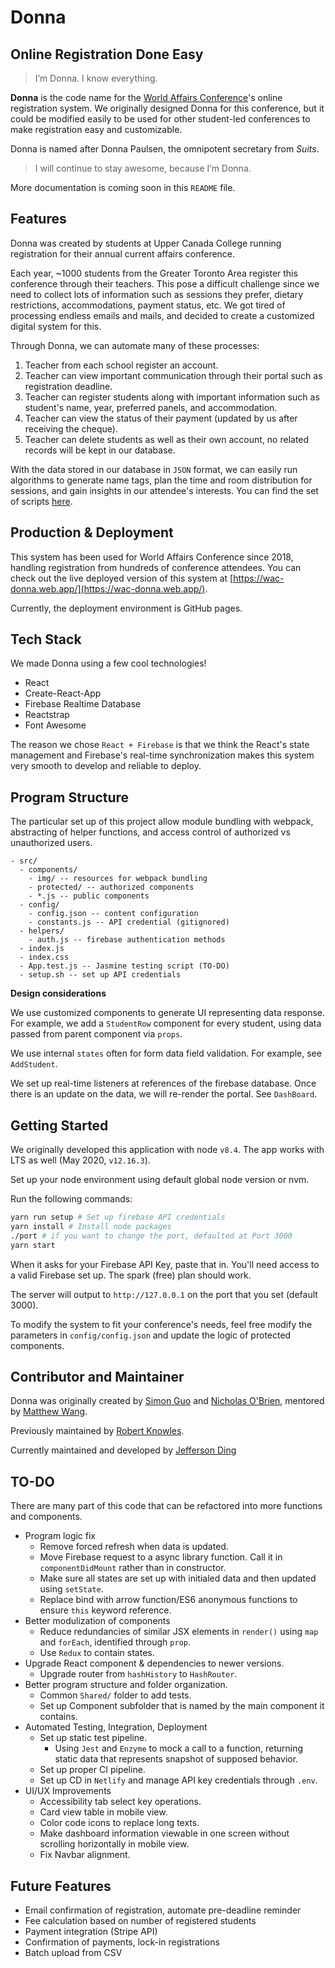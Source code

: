 # Donna
## Online Registration Done Easy

> I’m Donna. I know everything.

**Donna** is the code name for the [World Affairs Conference](http://worldaffairs.ucc.on.ca/)'s online registration system. We originally designed Donna for this conference, but it could be modified easily to be used for other student-led conferences to make registration easy and customizable.

Donna is named after Donna Paulsen, the omnipotent secretary from *Suits*.

> I will continue to stay awesome, because I’m Donna.

More documentation is coming soon in this `README` file.

## Features
Donna was created by students at Upper Canada College running registration for their annual current affairs conference. 

Each year, ~1000 students from the Greater Toronto Area register this conference through their teachers. This pose a difficult challenge since we need to collect lots of information such as sessions they prefer, dietary restrictions, accommodations, payment status, etc. We got tired of processing endless emails and mails, and decided to create a customized digital system for this.

Through Donna, we can automate many of these processes:

1. Teacher from each school register an account.
2. Teacher can view important communication through their portal such as registration deadline.
3. Teacher can register students along with important information such as student's name, year, preferred panels, and accommodation.
4. Teacher can view the status of their payment (updated by us after receiving the cheque).
5. Teacher can delete students as well as their own account, no related records will be kept in our database.

With the data stored in our database in `JSON` format, we can easily run algorithms to generate name tags, plan the time and room distribution for sessions, and gain insights in our attendee's interests. You can find the set of scripts [here](https://github.com/worldaffairsconference/scripts).


## Production & Deployment
This system has been used for World Affairs Conference since 2018, handling registration from hundreds of conference attendees.
You can check out the live deployed version of this system at [https://wac-donna.web.app/](https://wac-donna.web.app/).

Currently, the deployment environment is GitHub pages.

## Tech Stack
We made Donna using a few cool technologies!
* React
* Create-React-App
* Firebase Realtime Database
* Reactstrap
* Font Awesome

The reason we chose `React + Firebase` is that we think the React's state management and Firebase's real-time synchronization makes this system very smooth to develop and reliable to deploy.

## Program Structure

The particular set up of this project allow module bundling with webpack, abstracting of helper functions, and access control of authorized vs unauthorized users.

    - src/
      - components/
        - img/ -- resources for webpack bundling
        - protected/ -- authorized components
        - *.js -- public components
      - config/
        - config.json -- content configuration
        - constants.js -- API credential (gitignored)
      - helpers/
        - auth.js -- firebase authentication methods
      - index.js 
      - index.css
      - App.test.js -- Jasmine testing script (TO-DO)
      - setup.sh -- set up API credentials


**Design considerations**

We use customized components to generate UI representing data response. For example, we add a `StudentRow` component for every student, using data passed from parent component via `props`.

We use internal `states` often for form data field validation. For example, see `AddStudent`.

We set up real-time listeners at references of the firebase database. Once there is an update on the data, we will re-render the portal. See `DashBoard`.

## Getting Started

We originally developed this application with node `v8.4`. The app works with LTS as well (May 2020, `v12.16.3`).

Set up your node environment using default global node version or nvm.

Run the following commands:

```bash
yarn run setup # Set up firebase API credentials 
yarn install # Install node packages
./port # if you want to change the port, defaulted at Port 3000
yarn start
```

When it asks for your Firebase API Key, paste that in. You'll need access to a valid Firebase set up. The spark (free) plan should work.

The server will output to `http://127.0.0.1` on the port that you set (default 3000). 

To modify the system to fit your conference's needs, feel free modify the parameters in `config/config.json` and update the logic of protected components.

## Contributor and Maintainer
Donna was originally created by [Simon Guo](https://github.com/simonguozirui) and [Nicholas O'Brien](https://github.com/obrien66), mentored by [Matthew Wang](https://github.com/malsf21). 

Previously maintained by [Robert Knowles](https://github.com/rbrtknwls).

Currently maintained and developed by [Jefferson Ding](https://github.com/jeffersonucc)

## TO-DO
There are many part of this code that can be refactored into more functions and components.


* Program logic fix
  * Remove forced refresh when data is updated. 
  * Move Firebase request to a async library function. Call it in `componentDidMount` rather than in constructor.
  * Make sure all states are set up with initialed data and then updated using `setState`.
  * Replace bind with arrow function/ES6 anonymous functions to ensure `this` keyword reference. 
* Better modulization of components
  * Reduce redundancies of similar JSX elements in `render()` using `map` and `forEach`, identified through `prop`.
  * Use `Redux` to contain states.
* Upgrade React component & dependencies to newer versions.
  * Upgrade router from `hashHistory` to `HashRouter`. 
* Better program structure and folder organization.
  * Common `Shared/` folder to add tests.
  * Set up Component subfolder that is named by the main component it contains.
* Automated Testing, Integration, Deployment
  * Set up static test pipeline.
    * Using `Jest` and `Enzyme` to mock a call to a function, returning static data that represents snapshot of supposed behavior.
  * Set up proper CI pipeline.
  * Set up CD in `Netlify` and manage API key credentials through `.env`.
* UI/UX Improvements
  * Accessibility tab select key operations.
  * Card view table in mobile view.
  * Color code icons to replace long texts.
  * Make dashboard information viewable in one screen without scrolling horizontally in mobile view.
  * Fix Navbar alignment.

## Future Features
* Email confirmation of registration, automate pre-deadline reminder
* Fee calculation based on number of registered students
* Payment integration (Stripe API)
* Confirmation of payments, lock-in registrations
* Batch upload from CSV
